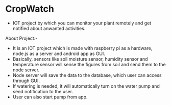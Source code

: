 # CropWatch
- IOT project by which you can monitor your plant remotely and get notified about anwanted activities.

About Project:-
- It is an IOT project which is made with raspberry pi as a hardware, node.js as a server and android app as GUI.
- Basically, sensors like soil moisture sensor, humidity sensor and temperature sensor will sense the figures from soil and send them to the node server. 
- Node server will save the data to the database, which user can access through GUI.
- If watering is needed, it will automatically turn on the water pump and send notification to the user.
- User can also start pump from app.
